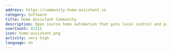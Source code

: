 ```yaml
---
address: https://community.home-assistant.io
category: Software
title: Home Assistant Community
description: Open source home automation that puts local control and privacy first.
userCount: 41311
icon: home-assistant.png
activity: very high
language: en
---
```

